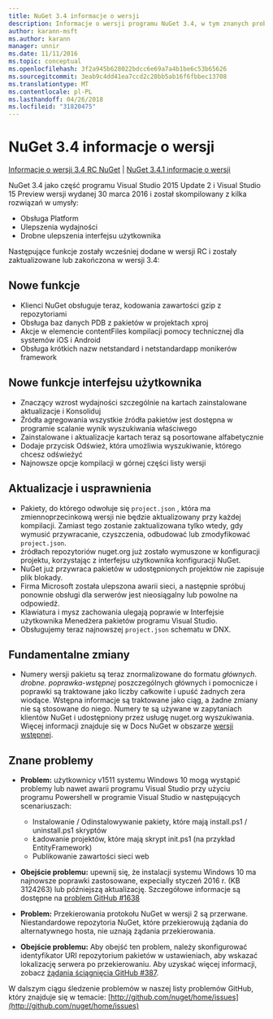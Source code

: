 ```yaml
---
title: NuGet 3.4 informacje o wersji
description: Informacje o wersji programu NuGet 3.4, w tym znanych problemów, poprawki, dodatkowe funkcje i dcr.
author: karann-msft
ms.author: karann
manager: unnir
ms.date: 11/11/2016
ms.topic: conceptual
ms.openlocfilehash: 3f2a945b628022bdcc6e69a7a4b1be6c53b65626
ms.sourcegitcommit: 3eab9c4dd41ea7ccd2c28bb5ab16f6fbbec13708
ms.translationtype: MT
ms.contentlocale: pl-PL
ms.lasthandoff: 04/26/2018
ms.locfileid: "31820475"
---
```

# <a name="nuget-34-release-notes"></a>NuGet 3.4 informacje o wersji

[Informacje o wersji 3.4 RC NuGet](../release-notes/nuget-3.4-RC.md) | [NuGet 3.4.1 informacje o wersji](../release-notes/nuget-3.4.1.md)

NuGet 3.4 jako część programu Visual Studio 2015 Update 2 i Visual Studio 15 Preview wersji wydanej 30 marca 2016 i został skompilowany z kilka rozwiązań w umysły:

* Obsługa Platform
* Ulepszenia wydajności
* Drobne ulepszenia interfejsu użytkownika

Następujące funkcje zostały wcześniej dodane w wersji RC i zostały zaktualizowane lub zakończona w wersji 3.4:

## <a name="new-features"></a>Nowe funkcje

* Klienci NuGet obsługuje teraz, kodowania zawartości gzip z repozytoriami
* Obsługa baz danych PDB z pakietów w projektach xproj
* Akcje w elemencie contentFiles kompilacji pomocy technicznej dla systemów iOS i Android
* Obsługa krótkich nazw netstandard i netstandardapp monikerów framework

## <a name="new-user-interface-features"></a>Nowe funkcje interfejsu użytkownika

* Znaczący wzrost wydajności szczególnie na kartach zainstalowane aktualizacje i Konsoliduj
* Źródła agregowania wszystkie źródła pakietów jest dostępna w programie scalanie wynik wyszukiwania właściwego
* Zainstalowane i aktualizacje kartach teraz są posortowane alfabetycznie
* Dodaje przycisk Odśwież, która umożliwia wyszukiwanie, którego chcesz odświeżyć
* Najnowsze opcje kompilacji w górnej części listy wersji

## <a name="updates-and-improvements"></a>Aktualizacje i usprawnienia

* Pakiety, do którego odwołuje się `project.json` , która ma zmiennoprzecinkową wersji nie będzie aktualizowany przy każdej kompilacji. Zamiast tego zostanie zaktualizowana tylko wtedy, gdy wymusić przywracanie, czyszczenia, odbudować lub zmodyfikować `project.json`.
* źródłach repozytoriów nuget.org już zostało wymuszone w konfiguracji projektu, korzystając z interfejsu użytkownika konfiguracji NuGet.
* NuGet już przywraca pakietów w udostępnionych projektów nie zapisuje plik blokady.
* Firma Microsoft została ulepszona awarii sieci, a następnie spróbuj ponownie obsługi dla serwerów jest nieosiągalny lub powolne na odpowiedź.
* Klawiatura i mysz zachowania ulegają poprawie w Interfejsie użytkownika Menedżera pakietów programu Visual Studio.
* Obsługujemy teraz najnowszej `project.json` schematu w DNX.

## <a name="breaking-changes"></a>Fundamentalne zmiany

* Numery wersji pakietu są teraz znormalizowane do formatu *głównych*. *drobne*. *poprawka*-*wstępnej* poszczególnych głównych i pomocnicze i poprawki są traktowane jako liczby całkowite i upuść żadnych zera wiodące.  Wstępna informacje są traktowane jako ciąg, a żadne zmiany nie są stosowane do niego. Numery te są używane w zapytaniach klientów NuGet i udostępniony przez usługę nuget.org wyszukiwania.  Więcej informacji znajduje się w Docs NuGet w obszarze [wersji wstępnej](../create-packages/prerelease-packages.md).

## <a name="known-issues"></a>Znane problemy

* **Problem:** użytkownicy v1511 systemu Windows 10 mogą wystąpić problemy lub nawet awarii programu Visual Studio przy użyciu programu Powershell w programie Visual Studio w następujących scenariuszach:
    * Instalowanie / Odinstalowywanie pakiety, które mają install.ps1 / uninstall.ps1 skryptów
    * Ładowanie projektów, które mają skrypt init.ps1 (na przykład EntityFramework)
    * Publikowanie zawartości sieci web

* **Obejście problemu:** upewnij się, że instalacji systemu Windows 10 ma najnowsze poprawki zastosowane, expecially styczeń 2016 r. (KB 3124263) lub późniejszą aktualizację.  Szczegółowe informacje są dostępne na [problem GitHub #1638](http://github.com/nuget/home/issues/1638)

* **Problem:** Przekierowania protokołu NuGet w wersji 2 są przerwane.
Niestandardowe repozytoria NuGet, które przekierowują żądania do alternatywnego hosta, nie uznają żądania przekierowania.
* **Obejście problemu:** Aby obejść ten problem, należy skonfigurować identyfikator URI repozytorium pakietów w ustawieniach, aby wskazać lokalizację serwera po przekierowaniu.
Aby uzyskać więcej informacji, zobacz [żądania ściągnięcia GitHub #387](https://github.com/NuGet/NuGet.Client/pull/387).

W dalszym ciągu śledzenie problemów w naszej listy problemów GitHub, który znajduje się w temacie: [http://github.com/nuget/home/issues](http://github.com/nuget/home/issues)